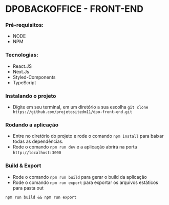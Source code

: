 # DPOBACKOFFICE - FRONT-END

### Pré-requisitos: 
- NODE
- NPM

### Tecnologias: 
- React.JS
- Next.Js
- Styled-Components 
- TypeScript

### Instalando o projeto
- Digite em seu terminal, em um diretório a sua escolha ``` git clone https://github.com/projetositedm11/dpo-front-end.git ```

### Rodando a aplicação 
* Entre no diretório do projeto e rode o comando ``` npm install ``` para baixar todas as dependências. 
* Rode o comando ``` npm run dev ``` e a aplicação abrirá na porta ``` http://localhost:3000 ```


### Build & Export 
* Rode o comando ``` npm run build ``` para gerar o build da aplicação 
* Rode o comando ``` npm run export ``` para exportar os arquivos estáticos para pasta out 

``` npm run build && npm run export ``` 
